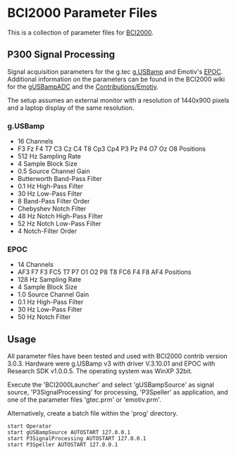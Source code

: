 BCI2000 Parameter Files
=======================

This is a collection of parameter files for [BCI2000](http://bci2000.org/).

P300 Signal Processing
----------------------

Signal acquisition parameters for the g.tec 
[g.USBamp](http://gtec.at/Products/Hardware-and-Accessories/g.USBamp-Specs-Features) 
and Emotiv's [EPOC](http://emotiv.com/store/hardware/epoc-bci/epoc-neuroheadset/).
Additional information on the parameters can be found in the BCI2000 wiki for the
[gUSBampADC](http://www.bci2000.org/wiki/index.php/User_Reference:gUSBampADC) and 
the [Contributions/Emotiv](http://www.bci2000.org/wiki/index.php/Contributions:Emotiv).

The setup assumes an external monitor with a resolution of 1440x900 pixels and a laptop display of the same resolution.

### g.USBamp

* 16 Channels
* F3 Fz F4 T7 C3 Cz C4 T8 Cp3 Cp4 P3 Pz P4 O7 Oz O8 Positions
* 512 Hz Sampling Rate
* 4 Sample Block Size
* 0.5 Source Channel Gain
* Butterworth Band-Pass Filter
* 0.1 Hz High-Pass Filter
* 30 Hz Low-Pass Filter
* 8 Band-Pass Filter Order
* Chebyshev Notch Filter
* 48 Hz Notch High-Pass Filter
* 52 Hz Notch Low-Pass Filter
* 4 Notch-Filter Order

### EPOC

* 14 Channels
* AF3 F7 F3 FC5 T7 P7 O1 O2 P8 T8 FC6 F4 F8 AF4 Positions
* 128 Hz Sampling Rate
* 4 Sample Block Size
* 1.0 Source Channel Gain
* 0.1 Hz High-Pass Filter
* 30 Hz Low-Pass Filter
* 50 Hz Notch Filter

Usage
-----

All parameter files have been tested and used with 
BCI2000 contrib version 3.0.3. Hardware were g.USBamp 
v3 with driver V.3.10.01 and EPOC with Research SDK v1.0.0.5.
The operating system was WinXP 32bit.

Execute the 'BCI2000Launcher' and select 'gUSBampSource' as 
signal source, 'P3SignalProcessing' for processing, 'P3Speller' as application, 
and one of the parameter files 'gtec.prm' or 'emotiv.prm'.

Alternatively, create a batch file within the 'prog' directory.

	start Operator
	start gUSBampSource AUTOSTART 127.0.0.1
	start P3SignalProcessing AUTOSTART 127.0.0.1
	start P3Speller AUTOSTART 127.0.0.1 

